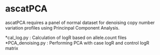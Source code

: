# ascatPCA

ascatPCA requires a panel of normal dataset for denoising copy number variation profiles using Princinpal Component Analysis.


*cal_log.py : Calculation of logR based on allele.count files
*PCA_denoising.py : Performing PCA with case logR and control logR matrix

